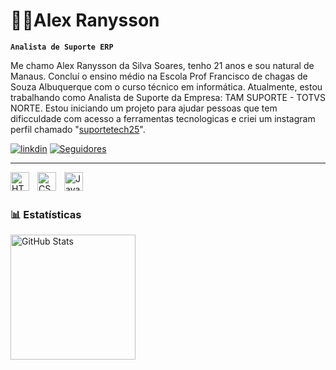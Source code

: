 # 🧑‍💻Alex Ranysson

**`Analista de Suporte ERP`**

Me chamo Alex Ranysson da Silva Soares, tenho 21 anos e sou natural de Manaus. Concluí o ensino médio na Escola Prof Francisco de chagas de Souza Albuquerque com o curso técnico em informática. Atualmente, estou trabalhando como Analista de Suporte da Empresa: TAM SUPORTE - TOTVS NORTE. Estou iniciando um projeto para ajudar pessoas que tem dificculdade com acesso a ferramentas tecnologicas e criei um instagram perfil chamado "[suportetech25](https://www.instagram.com/suportetech25/)".


[![linkdin](https://img.shields.io/badge/LinkedIn-0077B5?style=for-the-badge&logo=linkedin&logoColor=white)](https://www.linkedin.com/in/alex-soares-a0412a1a5/)
    <a href="https://github.com/TP-Int-Alex?tab=followers">
        <img 
            alt="Seguidores" 
            title="Me siga no GitHub" 
            src="https://custom-icon-badges.demolab.com/github/followers/TP-Int-Alex?color=236ad3&labelColor=1155ba&style=for-the-badge&logo=github&label=Seguidores&logoColor=white"
        />
    </a>
</p>

---

 

<img 
    align="left" 
    alt="HTML"
    title="HTML" 
    width="30px" 
    style="padding-right: 10px;" 
    src="https://cdn.jsdelivr.net/gh/devicons/devicon@latest/icons/html5/html5-original.svg" 
/>
<img 
    align="left" 
    alt="CSS" 
    title="CSS"
    width="30px" 
    style="padding-right: 10px;" 
    src="https://cdn.jsdelivr.net/gh/devicons/devicon@latest/icons/css3/css3-original.svg" 
/>
<img 
    align="left" 
    alt="JavaScript" 
    title="JavaScript"
    width="30px" 
    style="padding-right: 10px;" 
    src="https://cdn.jsdelivr.net/gh/devicons/devicon@latest/icons/javascript/javascript-original.svg" 
/>

<br/>
<br/>

### 📊 Estatísticas

<p>
  <img 
    align="left" 
    alt="GitHub Stats" 
    height="200" 
    style="padding-right: 10px;" 
    src="https://github-readme-stats.vercel.app/api?username=TP-Int-Alex&show_icons=true&theme=tokyonight&include_all_commits=true&locale=pt-br" 
  />
